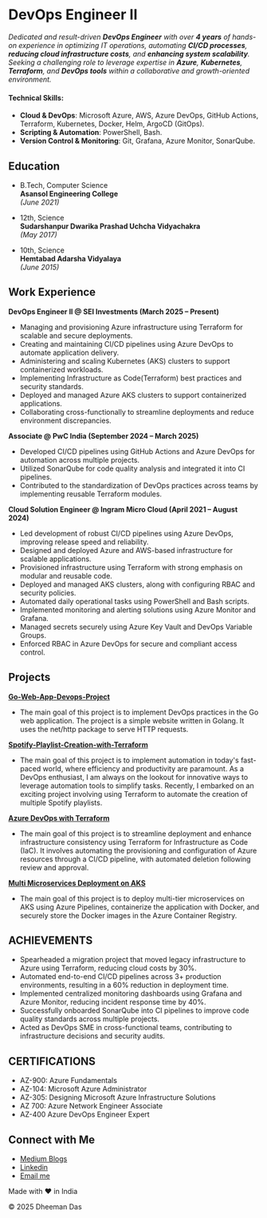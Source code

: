 # DevOps Engineer II

*Dedicated and result-driven **DevOps Engineer** with over **4 years** of hands-on experience in optimizing IT operations, automating **CI/CD processes**, **reducing cloud infrastructure costs**, and **enhancing system scalability**. Seeking a challenging role to leverage expertise in **Azure**, **Kubernetes**, **Terraform**, and **DevOps tools** within a collaborative and growth-oriented environment.*

#### Technical Skills: 
- **Cloud & DevOps**: Microsoft Azure, AWS, Azure DevOps, GitHub Actions, Terraform, Kubernetes, Docker, Helm, ArgoCD (GitOps).
- **Scripting & Automation**: PowerShell, Bash.
- **Version Control & Monitoring**: Git, Grafana, Azure Monitor, SonarQube.

## Education

- B.Tech, Computer Science  
  **Asansol Engineering College**  
  _(June 2021)_

- 12th, Science  
  **Sudarshanpur Dwarika Prashad Uchcha Vidyachakra**  
  _(May 2017)_

- 10th, Science  
  **Hemtabad Adarsha Vidyalaya**  
  _(June 2015)_

## Work Experience
**DevOps Engineer II @ SEI Investments (March 2025 – Present)** <be>
-	Managing and provisioning Azure infrastructure using Terraform for scalable and secure deployments.
-	Creating and maintaining CI/CD pipelines using Azure DevOps to automate application delivery.
-	Administering and scaling Kubernetes (AKS) clusters to support containerized workloads.
-	Implementing Infrastructure as Code(Terraform) best practices and security standards.
- Deployed and managed Azure AKS clusters to support containerized applications.
-	Collaborating cross-functionally to streamline deployments and reduce environment discrepancies.

**Associate @ PwC India (September 2024 – March 2025)** <be>
-	Developed CI/CD pipelines using GitHub Actions and Azure DevOps for automation across multiple projects.
-	Utilized SonarQube for code quality analysis and integrated it into CI pipelines.
-	Contributed to the standardization of DevOps practices across teams by implementing reusable Terraform modules.

**Cloud Solution Engineer @ Ingram Micro Cloud (April 2021 – August 2024)** <be>
-	Led development of robust CI/CD pipelines using Azure DevOps, improving release speed and reliability.
-	Designed and deployed Azure and AWS-based infrastructure for scalable applications.
-	Provisioned infrastructure using Terraform with strong emphasis on modular and reusable code.
-	Deployed and managed AKS clusters, along with configuring RBAC and security policies.
-	Automated daily operational tasks using PowerShell and Bash scripts.
-	Implemented monitoring and alerting solutions using Azure Monitor and Grafana.
-	Managed secrets securely using Azure Key Vault and DevOps Variable Groups.
-	Enforced RBAC in Azure DevOps for secure and compliant access control.

## Projects
**[Go-Web-App-Devops-Project](https://github.com/Reliable-Royalty-29/go-web-app-devops.git)**
- The main goal of this project is to implement DevOps practices in the Go web application. The project is a simple website written in Golang. It uses the 
  net/http package to serve HTTP requests.

**[Spotify-Playlist-Creation-with-Terraform](https://github.com/Reliable-Royalty-29/Spotify-Playlist-Creation-with-Terraform.git)**
- The main goal of this project is to implement automation in today's fast-paced world, where efficiency and productivity are paramount. As a DevOps 
  enthusiast, I am always on the lookout for innovative ways to leverage automation tools to simplify tasks. Recently, I embarked on an exciting project 
  involving using Terraform to automate the creation of multiple Spotify playlists.

**[Azure DevOps with Terraform](https://github.com/Reliable-Royalty-29/Terraform-Project.git)**
- The main goal of this project is to streamline deployment and enhance infrastructure consistency using Terraform for Infrastructure as Code (IaC). It 
  involves automating the provisioning and configuration of Azure resources through a CI/CD pipeline, with automated deletion following review and approval.

**[Multi Microservices Deployment on AKS](https://github.com/Reliable-Royalty-29/Multi-Microservice-Deployment-on-AKS.git)**
- The main goal of this project is to deploy multi-tier microservices on AKS using Azure Pipelines, containerize the application with Docker, and securely 
  store the Docker images in the Azure Container Registry.

## ACHIEVEMENTS
- Spearheaded a migration project that moved legacy infrastructure to Azure using Terraform, reducing cloud costs by 30%.
- Automated end-to-end CI/CD pipelines across 3+ production environments, resulting in a 60% reduction in deployment time.
- Implemented centralized monitoring dashboards using Grafana and Azure Monitor, reducing incident response time by 40%.
- Successfully onboarded SonarQube into CI pipelines to improve code quality standards across multiple projects.
- Acted as DevOps SME in cross-functional teams, contributing to infrastructure decisions and security audits.

## CERTIFICATIONS
-	AZ-900: Azure Fundamentals
-	AZ-104: Microsoft Azure Administrator
-	AZ-305: Designing Microsoft Azure Infrastructure Solutions
- AZ 700: Azure Network Engineer Associate
-	AZ-400 Azure DevOps Engineer Expert


## Connect with Me
- [Medium Blogs](https://medium.com/@dheemandas2912)
- [Linkedin](https://www.linkedin.com/in/dheeman-das/)
- [Email me](mailto:dheeman2912@gmail.com)

Made with ❤️ in India

&copy; 2025 Dheeman Das
